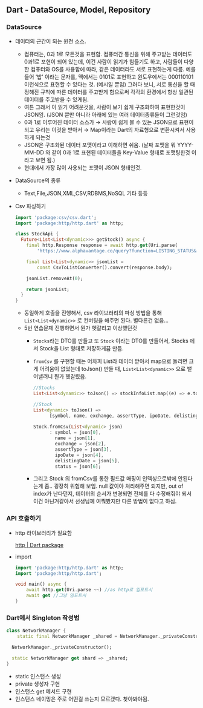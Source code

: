 ## Dart - DataSource, Model, Repository

### DataSource

- 데이터의 근간이 되는 원천 소스.
    - 컴퓨터는, 0과 1로 모든것을 표현함. 컴퓨터간 통신을 위해 주고받는 데이터도 0과1로 포현이 되어 있는데, 이건 사람이 읽기가 힘들기도 하고, 사람들이 다양한 컴퓨터와 OS를 사용함에 따라, 같은 데이터라도 서로 표현하는게 다름. 예를들어 ‘밥’ 이라는 문자를, 맥에서는 0101로 표현하고 윈도우에서는 000110101 이런식으로 표현할 수 있다는 것. (예시일 뿐임) 그러다 보니, 서로 통신을 할 때 정해진 규칙에 따른 데이터를 주고받게 함으로써 각각의 환경에서 항상 일관된 데이터를 주고받을 수 있게됨.
    - 여튼 그래서 이 읽기 어려운것을, 사람이 보기 쉽게 구조화하여 표현한것이 JSON임. (JSON 뿐만 아니라 아래에 있는 여러 데이터종류들이 그런것임)
    - 0과 1로 이루어진 데이터 소스가 → 사람이 쉽게 볼 수 있는 JSON으로 표현이 되고 우리는 이것을 받아서 → Map이라는 Dart의 자료형으로 변환시켜서 사용하게 되는것
    - JSON은 구조화된 데이터 포맷이라고 이해하면 쉬움. (날짜 포맷을 뭐 YYYY-MM-DD 와 같이 0과 1로 표현된 데이터들을 Key-Value 형태로 포맷팅한것 이라고 보면 됨.)
    - 현대에서 가장 많이 사용되는 포맷이 JSON 형태인것.
- DataSource의 종류
    - Text,File,JSON,XML,CSV,RDBMS,NoSQL 기타 등등
- Csv 파싱하기
    
    ```dart
    import 'package:csv/csv.dart';
    import 'package:http/http.dart' as http;
    
    class StockApi {
      Future<List<List<dynamic>>> getStock() async {
        final http.Response response = await http.get(Uri.parse(
            'https://www.alphavantage.co/query?function=LISTING_STATUS&apikey=demo'));
    
        final List<List<dynamic>> jsonList =
            const CsvToListConverter().convert(response.body);
    
        jsonList.removeAt(0);
    
        return jsonList;
      }
    }
    ```
    
    - 동일하게 호출을 진행해서, csv 라이브러리의 파싱 방법을 통해 `List<List<dynamic>>` 로 컨버팅을 해주면 된다. 별다른건 없음…
    - 5번 연습문제 진행하면서 뭔가 헷갈리고 이상했던것
        - `Stocks`라는 DTO를 만들고 또 `Stock` 이라는 DTO를 만들어서, Stocks 에서 Stock을 List 형태로 저장하게끔 만듬.
        - `fromCsv` 를 구현할 때는 어차피 List라 데이터 받아서 map으로 돌리면 크게 어려움이 없었는데 toJson() 만들 때, `List<List<dynamic>>` 으로 뱉어낼려니 뭔가 헷갈렸음.
            
            ```dart
            //Stocks
            List<List<dynamic>> toJson() => stockInfoList.map((e) => e.toJson()).toList();
            
            //Stock
            List<dynamic> toJson() =>
                  [symbol, name, exchange, assertType, ipoDate, delistingDate, status];
                  
            Stock.fromCsv(List<dynamic> json)
                  : symbol = json[0],
                    name = json[1],
                    exchange = json[2],
                    assertType = json[3],
                    ipoDate = json[4],
                    delistingDate = json[5],
                    status = json[6];
            ```
            
        - 그리고 Stock 의 fromCsv를 통한 필드값 매핑이 인덱싱으로밖에 안된다는게 좀.. 굉장히 위험해 보임. null 값이야 처리해주면 되지만, out of index가 난다던지, 데이터의 순서가 변경되면 전체를 다 수정해줘야 되서 이건 아닌거같아서 선생님께 여쭤봤지만 다른 방법이 없다고 하심.

### API 호출하기

- http 라이브러리가 필요함
    
    [http | Dart package](https://pub.dev/packages/http)
    
- import
    
    ```dart
    import 'package:http/http.dart' as http;
    import 'package:http/http.dart';
    
    void main() async {
    	await http.get(Uri.parse ~~) //as http로 임포트시
    	await get //그냥 임포트시 
    }
    ```
    

### Dart에서 Singleton 작성법

```dart
class NetworkManager {
	static final NetworkManager _shared = NetworkManager._privateConstructor();

  NetworkManager._privateConstructor();

  static NetworkManager get shard => _shared;
}
```

- static 인스턴스 생성
- private 생성자 구현
- 인스턴스 get 메서드 구현
- 인스턴스 네이밍은 주로 어떤걸 쓰는지 모르겠다. 찾아봐야됨.
